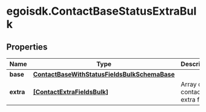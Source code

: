 # egoisdk.ContactBaseStatusExtraBulk

## Properties

Name | Type | Description | Notes
------------ | ------------- | ------------- | -------------
**base** | [**ContactBaseWithStatusFieldsBulkSchemaBase**](ContactBaseWithStatusFieldsBulkSchemaBase.md) |  | [optional] 
**extra** | [**[ContactExtraFieldsBulk]**](ContactExtraFieldsBulk.md) | Array of the contact&#39;s extra fields | [optional] 


